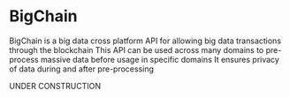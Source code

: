 # BigChain
BigChain is a big data cross platform API for allowing big data transactions through the blockchain
This API can be used across many domains to pre-process massive data before usage in specific domains
It ensures privacy of data during and after pre-processing

UNDER CONSTRUCTION
